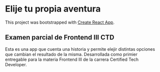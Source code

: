 # Elije tu propia aventura

This project was bootstrapped with [Create React App](https://github.com/facebook/create-react-app).

## Examen parcial de Frontend III CTD

Esta es una app que cuenta una historia y permite elejir distintas opciones que cambian el resultado de la misma.
Desarrollada como primier entregable para la materia Frontend III de la carrera Certified Tech Developer.
